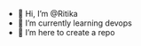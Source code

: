 - 👋 Hi, I’m @Ritika
- 🌱 I’m currently learning devops
- 💞️ I’m here to create a repo


<!---
Ritika15911/Ritika15911 is a ✨ special ✨ repository because its `README.md` (this file) appears on your GitHub profile.
You can click the Preview link to take a look at your changes.
--->
